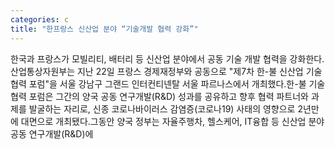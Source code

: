 ```yaml
---
categories: c
title: "한프랑스 신산업 분야 “기술개발 협력 강화”"
---
```

한국과 프랑스가 모빌리티, 배터리 등 신산업 분야에서 공동 기술 개발 협력을 강화한다.산업통상자원부는 지난 22일 프랑스 경제재정부와 공동으로 "제7차 한-불 신산업 기술협력 포럼"을 서울 강남구 그랜드 인터컨티넨탈 서울 파르나스에서 개최했다.한-불 기술협력 포럼은 그간의 양국 공동 연구개발(R&D) 성과를 공유하고 향후 협력 파트너와 과제를 발굴하는 자리로, 신종 코로나바이러스 감염증(코로나19) 사태의 영향으로 2년만에 대면으로 개최됐다.그동안 양국 정부는 자율주행차, 헬스케어, IT융합 등 신산업 분야 공동 연구개발(R&D)에